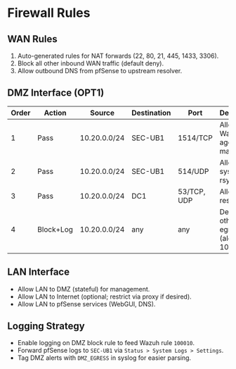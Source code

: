 # Firewall Rules

## WAN Rules

1. Auto-generated rules for NAT forwards (22, 80, 21, 445, 1433, 3306).
2. Block all other inbound WAN traffic (default deny).
3. Allow outbound DNS from pfSense to upstream resolver.

## DMZ Interface (OPT1)

| Order | Action | Source          | Destination | Port          | Description                                 |
|-------|--------|-----------------|-------------|---------------|---------------------------------------------|
| 1     | Pass   | 10.20.0.0/24    | SEC-UB1     | 1514/TCP      | Allow Wazuh agent to manager                |
| 2     | Pass   | 10.20.0.0/24    | SEC-UB1     | 514/UDP       | Allow syslog to rsyslog                     |
| 3     | Pass   | 10.20.0.0/24    | DC1         | 53/TCP, UDP   | Allow DNS resolution                        |
| 4     | Block+Log | 10.20.0.0/24 | any         | any           | Deny all other egress (alert rule 100010)   |

## LAN Interface

- Allow LAN to DMZ (stateful) for management.
- Allow LAN to Internet (optional; restrict via proxy if desired).
- Allow LAN to pfSense services (WebGUI, DNS).

## Logging Strategy

- Enable logging on DMZ block rule to feed Wazuh rule `100010`.
- Forward pfSense logs to `SEC-UB1` via `Status > System Logs > Settings`.
- Tag DMZ alerts with `DMZ_EGRESS` in syslog for easier parsing.
